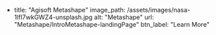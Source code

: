 

- title: "Agisoft Metashape"
  image_path: /assets/images/nasa-1lfI7wkGWZ4-unsplash.jpg
  alt: "Metashape"
  url: "Metashape/IntroMetashape-landingPage"
  btn_label: "Learn More"
